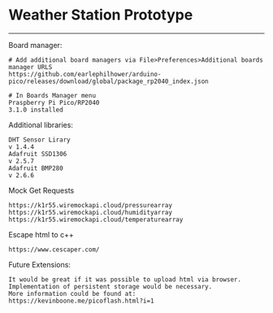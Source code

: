 # Weather Station Prototype
------

Board manager:
```
# Add additional board managers via File>Preferences>Additional boards manager URLS
https://github.com/earlephilhower/arduino-pico/releases/download/global/package_rp2040_index.json

# In Boards Manager menu
Praspberry Pi Pico/RP2040
3.1.0 installed
```

Additional libraries:
```
DHT Sensor Lirary 
v 1.4.4
Adafruit SSD1306
v 2.5.7
Adafruit BMP280
v 2.6.6
```

Mock Get Requests
```
https://k1r55.wiremockapi.cloud/pressurearray
https://k1r55.wiremockapi.cloud/humidityarray
https://k1r55.wiremockapi.cloud/temperaturearray
```

Escape html to c++
```
https://www.cescaper.com/
```

Future Extensions:
```
It would be great if it was possible to upload html via browser. Implementation of persistent storage would be necessary.
More information could be found at: https://kevinboone.me/picoflash.html?i=1
```
